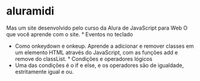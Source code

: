 # aluramidi
Mas um site desenvolvido pelo curso da Alura de JavaScript para Web
O que você aprende com o site.
° Eventos no teclado
- Como onkeydown e onkeup. Aprende a adicionar e remover classes em um elemento HTML através do JavaScript, com as funções add e remove do classList.
° Condições e operadores lógicos
- Uma das condições é o if e else, e os operadores são de igualdade, estritamente igual e ou.
